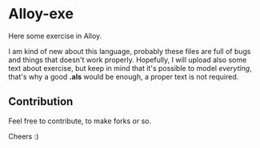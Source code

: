# Alloy-exe
Here some exercise in Alloy.

I am kind of new about this language, probably these files are full of bugs and things that doesn't work properly. Hopefully, I will upload also some text about exercise, but keep in mind that it's possible to model *everyting*, that's why a good __.als__ would be enough, a proper text is not required.

## Contribution
Feel free to contribute, to make forks or so. 

Cheers :)

